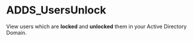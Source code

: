 # ADDS_UsersUnlock

View users which are **locked** and **unlocked** them in your Active Directory Domain. 
